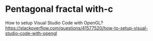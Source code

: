 # Pentagonal fractal with-c

How to setup Visual Studio Code with OpenGL? https://stackoverflow.com/questions/41577520/how-to-setup-visual-studio-code-with-opengl
